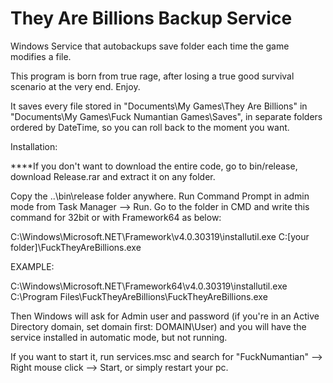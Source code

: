 # They Are Billions Backup Service
Windows Service that autobackups save folder each time the game modifies a file.

This program is born from true rage, after losing a true good survival scenario at the very end. Enjoy.

It saves every file stored in "Documents\My Games\They Are Billions" in "Documents\My Games\Fuck Numantian Games\Saves", in separate folders ordered by DateTime, so you can roll back to the moment you want.

Installation:

****If you don't want to download the entire code, go to bin/release, download Release.rar and extract it on any folder.

Copy the ..\bin\release folder anywhere. Run Command Prompt in admin mode from Task Manager --> Run. Go to the folder in CMD and write this command for 32bit or with Framework64 as below:

C:\Windows\Microsoft.NET\Framework\v4.0.30319\installutil.exe C:\[your folder]\FuckTheyAreBillions.exe

EXAMPLE:

C:\Windows\Microsoft.NET\Framework64\v4.0.30319\installutil.exe C:\Program Files\FuckTheyAreBillions\FuckTheyAreBillions.exe

Then Windows will ask for Admin user and password (if you're in an Active Directory domain, set domain first: DOMAIN\User) and you will have the service installed in automatic mode, but not running.

If you want to start it, run services.msc and search for "FuckNumantian" --> Right mouse click --> Start, or simply restart your pc.
